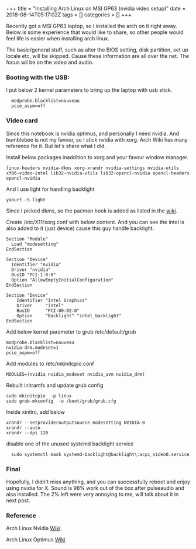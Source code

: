 +++
title = "Installing Arch Linux on MSI GP63 (nvidia video setup)"
date = 2018-08-14T05:17:02Z
tags = []
categories = []
+++

Recently got a MSI GP63 laptop, so I installed the arch on it right away. Below is some experience that would like to share, so other people would feel life is easier when installing arch linux.

The basic/general stuff, such as alter the BIOS setting, disk partition, set up locale etc, will be skipped. Cause these information are all over the net. The focus wil be on the video and audio.

### Booting with the USB:
I put below 2 kernel parameters to bring up the laptop with usb stick.
```
  modprobe.blacklist=nouveau
  pcie_aspm=off
```

### Video card
Since this notebook is nvidia optimus, and personally I need nvidia. And bumblebee is not my favour, so I stick nvidia with xorg. Arch Wiki has many reference for it. But let's share what I did.

Install below packages inaddition to xorg and your favour window manager.
```
linux-headers nvidia-dkms xorg-xrandr nvidia-settings nvidia-utils xf86-video-intel lib32-nvidia-utils lib32-opencl-nvidia opencl-headers opencl-nvidia 
```

And I use light for handling backlight
```
yaourt -S light
```

Since I picked dkms, so the pacman hook is added as listed in the [wiki](https://wiki.archlinux.org/index.php/NVIDIA#Pacman_hook).

Create /etc/X11/xorg.conf with below content. And you can see the intel is also added to it (just device) cause this guy handle backlight.
```
Section "Module"
  Load "modesetting"
EndSection

Section "Device"
  Identifier "nvidia"
  Driver "nvidia"
  BusID "PCI:1:0:0"
  Option "AllowEmptyInitialConfiguration"
EndSection

Section "Device"
    Identifier "Intel Graphics"
    Driver     "intel"
    BusID      "PCI:00:02:0"
    Option     "Backlight" "intel_backlight"
EndSection
```
 
Add below kernel parameter to grub /etc/default/grub
```
modprobe.blacklist=nouveau
nvidia-drm.modeset=1
pcie_aspm=off
```

Add modules to /etc/mkinitcpio.conf
```
MODULES=(nvidia nvidia_modeset nvidia_uvm nvidia_drm)
```

Rebuilt initramfs and update grub config
```
sudo mkinitcpio  -p linux
sudo grub-mkconfig  -o /boot/grub/grub.cfg
```

Inside xinitrc, add below
```
xrandr --setprovideroutputsource modesetting NVIDIA-0
xrandr --auto
xrandr --dpi 120
```

disable one of the unused systemd backlight service 
```
  sudo systemctl mask systemd-backlight@backlight\:acpi_video0.service
```

### Final
Hopefully, I didn't miss anything, and you can successfully reboot and enjoy using nvidia for X. Sound is 98% work out of the box after pulseaudio and alsa installed. The 2% left were very annoying to me, will talk about it in next post.

### Reference
Arch Linux Nvidia [Wiki](https://wiki.archlinux.org/index.php/NVIDIA).

Arch Linux Optimus [Wiki](https://wiki.archlinux.org/index.php/NVIDIA_Optimus)
